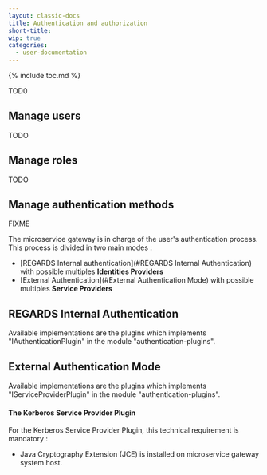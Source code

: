 ```yaml
---
layout: classic-docs
title: Authentication and authorization
short-title:
wip: true
categories:
  - user-documentation
---
```


{% include toc.md %}

TOD0

## Manage users

TODO

## Manage roles

TODO

## Manage authentication methods

FIXME

The microservice gateway is in charge of the user's authentication process. This process is divided in two main modes :
 - [REGARDS Internal authentication](#REGARDS Internal Authentication) with possible multiples **Identities Providers**
 - [External Authentication](#External Authentication Mode) with possible multiples **Service Providers**


## REGARDS Internal Authentication

 Available implementations are the plugins which implements "IAuthenticationPlugin" in the module "authentication-plugins".

## External Authentication Mode

 Available implementations are the plugins which implements "IServiceProviderPlugin" in the module "authentication-plugins".

#### The Kerberos Service Provider Plugin
For the Kerberos Service Provider Plugin, this technical requirement is mandatory :
  - Java Cryptography Extension (JCE) is installed on microservice gateway system host.
